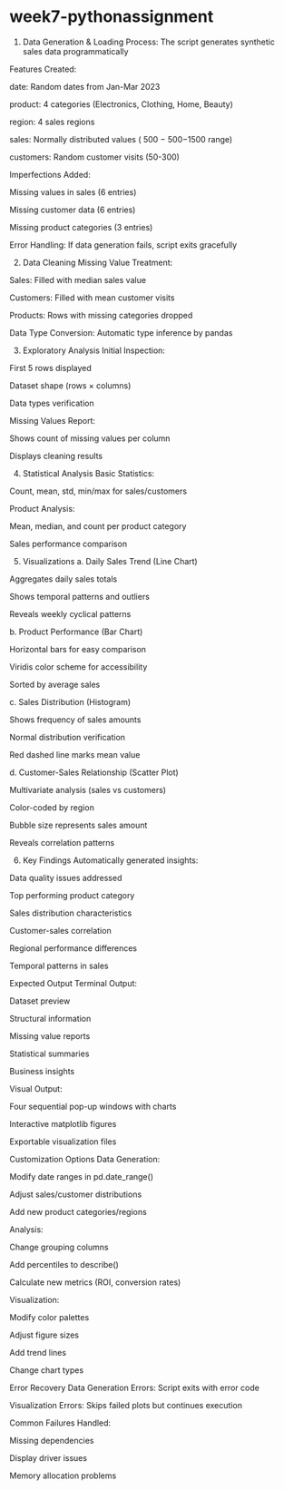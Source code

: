 # week7-pythonassignment
1. Data Generation & Loading
Process: The script generates synthetic sales data programmatically

Features Created:

date: Random dates from Jan-Mar 2023

product: 4 categories (Electronics, Clothing, Home, Beauty)

region: 4 sales regions

sales: Normally distributed values (
500
−
500−1500 range)

customers: Random customer visits (50-300)

Imperfections Added:

Missing values in sales (6 entries)

Missing customer data (6 entries)

Missing product categories (3 entries)

Error Handling: If data generation fails, script exits gracefully

2. Data Cleaning
Missing Value Treatment:

Sales: Filled with median sales value

Customers: Filled with mean customer visits

Products: Rows with missing categories dropped

Data Type Conversion: Automatic type inference by pandas

3. Exploratory Analysis
Initial Inspection:

First 5 rows displayed

Dataset shape (rows × columns)

Data types verification

Missing Values Report:

Shows count of missing values per column

Displays cleaning results

4. Statistical Analysis
Basic Statistics:

Count, mean, std, min/max for sales/customers

Product Analysis:

Mean, median, and count per product category

Sales performance comparison

5. Visualizations
a. Daily Sales Trend (Line Chart)

Aggregates daily sales totals

Shows temporal patterns and outliers

Reveals weekly cyclical patterns

b. Product Performance (Bar Chart)

Horizontal bars for easy comparison

Viridis color scheme for accessibility

Sorted by average sales

c. Sales Distribution (Histogram)

Shows frequency of sales amounts

Normal distribution verification

Red dashed line marks mean value

d. Customer-Sales Relationship (Scatter Plot)

Multivariate analysis (sales vs customers)

Color-coded by region

Bubble size represents sales amount

Reveals correlation patterns

6. Key Findings
Automatically generated insights:

Data quality issues addressed

Top performing product category

Sales distribution characteristics

Customer-sales correlation

Regional performance differences

Temporal patterns in sales


Expected Output
Terminal Output:

Dataset preview

Structural information

Missing value reports

Statistical summaries

Business insights

Visual Output:

Four sequential pop-up windows with charts

Interactive matplotlib figures

Exportable visualization files

Customization Options
Data Generation:

Modify date ranges in pd.date_range()

Adjust sales/customer distributions

Add new product categories/regions

Analysis:

Change grouping columns

Add percentiles to describe()

Calculate new metrics (ROI, conversion rates)

Visualization:

Modify color palettes

Adjust figure sizes

Add trend lines

Change chart types

Error Recovery
Data Generation Errors: Script exits with error code

Visualization Errors: Skips failed plots but continues execution

Common Failures Handled:

Missing dependencies

Display driver issues

Memory allocation problems
